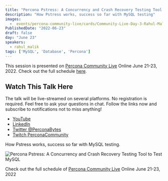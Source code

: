 ```yaml
---
title: "Percona Pstress: A Concurrency and Crash Recovery Testing Tool to Test MySQL"
description: "How Pstress works, success so far with MySQL testing"
images:
  -  events/percona-community-live/cards/Community-Live-Day-3-Rahul-Malik.jpg
PublishedDate: "2022-06-23"
draft: false
day: "June 23"
speakers:
  - rahul_malik
tags: ['MySQL', 'Database', 'Percona']
---
```



This session is presented on [Percona Community Live](/events/percona-community-live-2022/) Online June 21-23, 2022. Check out the full schedule [here](/events/percona-community-live-2022/).

## Watch This Talk Here

The talk will be live-streamed on several platforms. No registration is required. Feel free to ask your questions in chat. Follow the links now and subscribe to notifications not to miss anything!

* [YouTube](https://www.youtube.com/watch?v=RXexzG_L47A)
* [LinkedIn](https://www.linkedin.com/video/event/urn:li:ugcPost:6940255935252631552/)
* [Twitter @PerconaBytes](https://twitter.com/PerconaBytes)
* [Twitch PerconaCommunity](https://www.twitch.tv/perconacommunity)

How Pstress works, success so far with MySQL testing. 

![Percona Pstress: A Concurrency and Crash Recovery Testing Tool to Test MySQL](events/percona-community-live/cards/Community-Live-Day-3-Rahul-Malik.jpg)

Check out the full schedule of [Percona Community Live](/events/percona-community-live-2022/) Online June 21-23, 2022